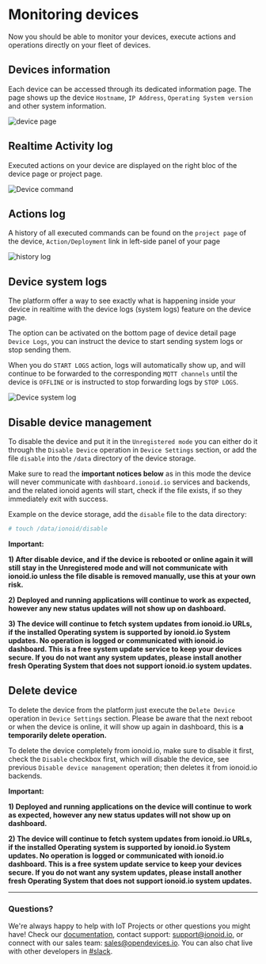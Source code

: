 # Monitoring devices

Now you should be able to monitor your devices, execute actions and operations directly on your fleet of devices.


## Devices information

Each device can be accessed through its dedicated information page. The
page shows up the device `Hostname`, `IP Address`, `Operating System version`
and other system information.

![device page](/steps/deviceDetails.png)


## Realtime Activity log

Executed actions on your device are displayed on the right bloc of the device page or project page.

![Device command](/steps/deviceCommand.png)


## Actions log

A history of all executed commands can be found on the `project page` of the device, `Action/Deployment` link in left-side panel of your page

![history log](/steps/deviceHistoryLog.png)


## Device system logs

The platform offer a way to see exactly what is happening inside your device in realtime with the device logs (system logs) feature
on the device page.

The option can be activated on the bottom page of device detail page `Device Logs`, you can instruct the device
to start sending system logs or stop sending them.

When you do `START LOGS` action, logs will automatically show up, and will continue to be forwarded to the corresponding `MQTT channels` until the device is `OFFLINE` or is instructed to stop forwarding logs by `STOP LOGS`.

![Device system log](/steps/deviceSyslog.png)


## Disable device management

To disable the device and put it in the `Unregistered mode` you can
either do it through the `Disable Device` operation in `Device Settings` section,
or add the file `disable` into the `/data` directory of the device storage.

Make sure to read the **important notices below** as in this mode
the device will never communicate with `dashboard.ionoid.io` services
and backends, and the related ionoid agents will start, check if the
file exists, if so they immediately exit with success.

Example on the device storage, add the `disable` file to the data
directory:
```bash
# touch /data/ionoid/disable
```

**Important:**

**1) After disable device, and if the device is rebooted or online again it will still stay in the
Unregistered mode and will not communicate with ionoid.io unless the
file disable is removed manually, use this at your own risk.**

**2) Deployed and running applications will continue to work as
expected, however any new status updates will not show up on dashboard.**

**3) The device will continue to fetch system updates from ionoid.io URLs, if
the installed Operating system is supported by ionoid.io System updates. No
operation is logged or communicated with ionoid.io dashboard. This is a free
system update service to keep your devices secure. If you do not want
any system updates, please install another fresh Operating System that
does not support ionoid.io system updates.**


## Delete device

To delete the device from the platform just execute the
`Delete Device` operation in `Device Settings` section.
Please be aware that the next reboot or when the device is online,
it will show up again in dashboard, this is **a temporarily delete operation.**

To delete the device completely from ionoid.io, make sure to disable it
first, check the `Disable` checkbox first, which will disable the device,
see previous `Disable device management` operation; then deletes it from ionoid.io
backends.


**Important:**

**1) Deployed and running applications on the device will continue to work as
expected, however any new status updates will not show up on dashboard.**

**2) The device will continue to fetch system updates from ionoid.io URLs, if
the installed Operating system is supported by ionoid.io System updates. No
operation is logged or communicated with ionoid.io dashboard. This is a free
system update service to keep your devices secure. If you do not want
any system updates, please install another fresh Operating System that
does not support ionoid.io system updates.**


---


### Questions?
We're always happy to help with IoT Projects or other questions you might have! Check our [documentation](https://docs.ionoid.io/#/), contact support: support@ionoid.io, or connect with our sales team: sales@opendevices.io. You can also chat live with other developers in  [#slack](https://ionoidcommunity.slack.com/join/shared_invite/enQtODAzODgwOTIyMDY4LWExNWVmMDJhMDE2YWYyMjE3N2FlOGNlZjM4NDlmYmM5MmNhYWY1ZTZmOWMwYTYxYTMxNTQzODYzYmRmODMzOWI).
